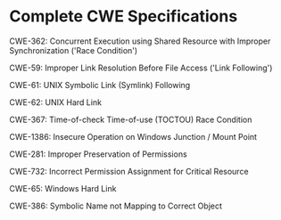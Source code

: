 

# Complete CWE Specifications

CWE-362: Concurrent Execution using Shared Resource with Improper Synchronization ('Race Condition')

CWE-59: Improper Link Resolution Before File Access ('Link Following')

CWE-61: UNIX Symbolic Link (Symlink) Following

CWE-62: UNIX Hard Link

CWE-367: Time-of-check Time-of-use (TOCTOU) Race Condition

CWE-1386: Insecure Operation on Windows Junction / Mount Point

CWE-281: Improper Preservation of Permissions

CWE-732: Incorrect Permission Assignment for Critical Resource

CWE-65: Windows Hard Link

CWE-386: Symbolic Name not Mapping to Correct Object